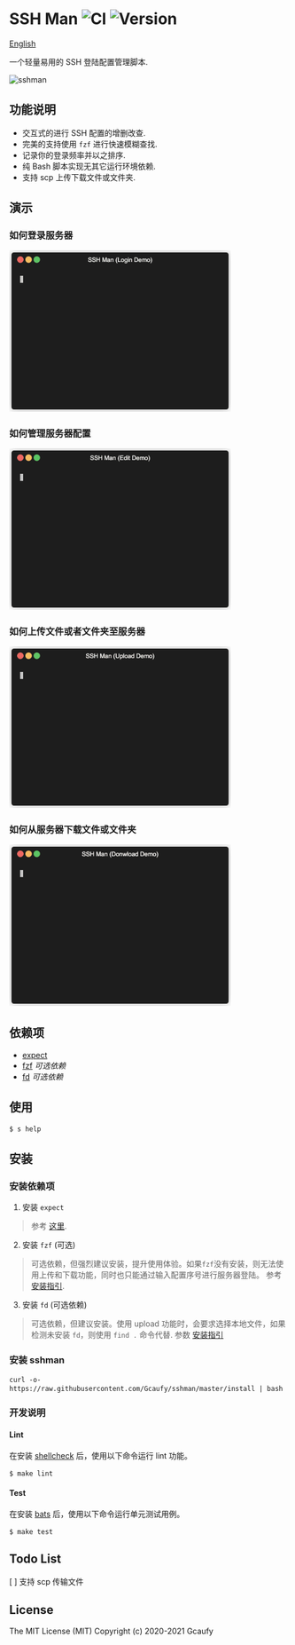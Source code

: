 # SSH Man ![CI](https://github.com/Gcaufy/sshman/workflows/CI/badge.svg?branch=master) ![Version](https://img.shields.io/static/v1?label=VER&message=v1.0.6&color=blue)

[English](README.md)

一个轻量易用的 SSH 登陆配置管理脚本. 

![sshman](https://user-images.githubusercontent.com/2182004/75115010-f7755880-5695-11ea-9850-d135117bb885.gif)

## 功能说明

 * 交互式的进行 SSH 配置的增删改查.
 * 完美的支持使用 `fzf` 进行快速模糊查找.
 * 记录你的登录频率并以之排序.
 * 纯 Bash 脚本实现无其它运行环境依赖.
 * 支持 scp 上传下载文件或文件夹.

## 演示

### 如何登录服务器

<img src="https://raw.githubusercontent.com/Gcaufy/sshman/master/asserts/login.gif" width="400" />

### 如何管理服务器配置

<img src="https://raw.githubusercontent.com/Gcaufy/sshman/master/asserts/edit.gif" width="400" />

### 如何上传文件或者文件夹至服务器

<img src="https://raw.githubusercontent.com/Gcaufy/sshman/master/asserts/upload.gif" width="400" />

### 如何从服务器下载文件或文件夹

<img src="https://raw.githubusercontent.com/Gcaufy/sshman/master/asserts/download.gif" width="400" />

## 依赖项
 * [expect](https://en.wikipedia.org/wiki/Expect)
 * [fzf](https://github.com/junegunn/fzf) *可选依赖*
 * [fd](https://github.com/sharkdp/fd) *可选依赖*

## 使用

```
$ s help
```

## 安装

### 安装依赖项
1. 安装 `expect`
> 参考 [这里](http://www.linuxfromscratch.org/blfs/view/svn/general/expect.html).

2. 安装 `fzf` (可选)
> 可选依赖，但强烈建议安装，提升使用体验。如果`fzf`没有安装，则无法使用上传和下载功能，同时也只能通过输入配置序号进行服务器登陆。
参考 [安装指引](https://github.com/junegunn/fzf#installation).

3. 安装 `fd` (可选依赖)
> 可选依赖，但建议安装。使用 upload 功能时，会要求选择本地文件，如果检测未安装 `fd`，则使用 `find .` 命令代替.
参数 [安装指引](https://github.com/sharkdp/fd#installation)

### 安装 sshman

```shell
curl -o- https://raw.githubusercontent.com/Gcaufy/sshman/master/install | bash
```

### 开发说明

#### Lint

在安装 [shellcheck](https://github.com/koalaman/shellcheck) 后，使用以下命令运行 lint 功能。

```
$ make lint
```

#### Test
在安装 [bats](https://github.com/sstephenson/bats) 后，使用以下命令运行单元测试用例。

```
$ make test
```

## Todo List

[ ] 支持 scp 传输文件

## License

The MIT License (MIT)
Copyright (c) 2020-2021 Gcaufy
